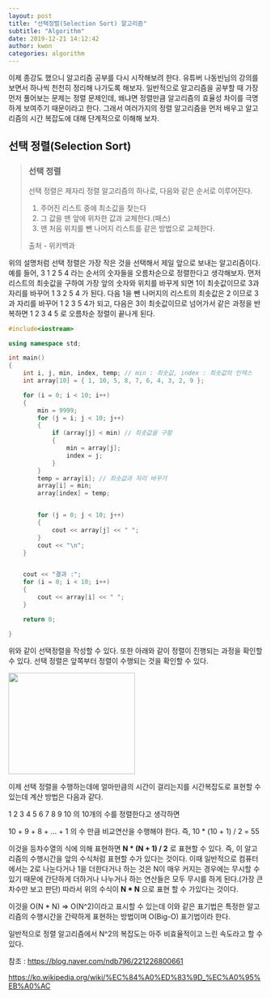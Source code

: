 ```yaml
---
layout: post
title: "선택정렬(Selection Sort) 알고리즘"
subtitle: "Algorithm"
date: 2019-12-21 14:12:42
author: kwon
categories: algorithm
---
```

이제 종강도 했으니 알고리즘 공부를 다시 시작해보려 한다. 유튜버 나동빈님의 강의를 보면서 하나씩 천천히 정리해 나가도록 해보자. 일반적으로 알고리즘을 공부할 때 가장 먼저 풀어보는 문제는 정렬 문제인데, 왜냐면 정렬만큼 알고리즘의 효율성 차이를 극명하게 보여주기 때문이라고 한다. 그래서 여러가지의 정렬 알고리즘을 먼저 배우고 알고리즘의 시간 복잡도에 대해 단계적으로 이해해 보자.

## 선택 정렬(Selection Sort)
> ### 선택 정렬
> 선택 정렬은 제자리 정렬 알고리즘의 하나로, 다음와 같은 순서로 이루어진다.
> 1. 주어진 리스트 중에 최소값을 찾는다
> 2. 그 값을 맨 앞에 위차한 값과 교체한다.(패스)
> 3. 맨 처음 위치를 뺀 나머지 리스트를 같은 방법으로 교체한다.
>
>출처 - 위키백과

위의 설명처럼 선택 정렬은 가장 작은 것을 선택해서 제일 앞으로 보내는 알고리즘이다. 예를 들어, 3 1 2 5 4 라는 순서의 숫자들을 오름차순으로 정렬한다고 생각해보자. 먼저 리스트의 최솟값을 구하여 가장 앞의 숫자와 위치를 바꾸게 되면 1이 최솟값이므로 3과 자리를 바꾸어 1 3 2 5 4 가 된다. 다음 1을 뺀 나머지의 리스트의 최솟값은 2 이므로 3과 자리를 바꾸어 1 2 3 5 4가 되고, 다음은 3이 최솟값이므로 넘어가서 같은 과정을 반복하면 1 2 3 4 5 로 오름차순 정렬이 끝나게 된다.

```C++
#include<iostream>

using namespace std;

int main()
{
	int i, j, min, index, temp; // min : 최솟값, index : 최솟값의 인덱스
	int array[10] = { 1, 10, 5, 8, 7, 6, 4, 3, 2, 9 };

	for (i = 0; i < 10; i++)
	{
		min = 9999;
		for (j = i; j < 10; j++)
		{
			if (array[j] < min) // 최솟값을 구함
			{
				min = array[j];
				index = j;
			}
		}
		temp = array[i]; // 최솟값과 자리 바꾸기
		array[i] = min;
		array[index] = temp;


		for (j = 0; j < 10; j++)
		{
			cout << array[j] << " ";
		}
		cout << "\n";
	}


	cout << "결과 :";
	for (i = 0; i < 10; i++)
	{
		cout << array[i] << " ";
	}

	return 0;

}
```

위와 같이 선택정렬을 작성할 수 있다. 또한 아래와 같이 정렬이 진행되는 과정을 확인할 수 있다. 선택 정렬은 앞쪽부터 정렬이 수행되는 것을 확인할 수 있다.

<div style="width: 250px; height: 200px;">
    <img src="https://kyu9341.github.io/assets/selectionsort.png" style="width: 250px
    ; height: 200px;">
</div>


이제 선택 정렬을 수행하는데에 얼마만큼의 시간이 걸리는지를 시간복잡도로 표현할 수 있는데 계산 방법은 다음과 같다.

 1 2 3 4 5 6 7 8 9 10 의 10개의 수를 정렬한다고 생각하면

 10 + 9 + 8 + ... + 1 의 수 만큼 비교연산을 수행해야 한다. 즉, 10 * (10 + 1) / 2 = 55

 이것을 등차수열의 식에 의해 표현하면 **N * (N + 1) / 2** 로 표현할 수 있다. 즉, 이 알고리즘의 수행시간을 앞의 수식처럼 표현할 수가 있다는 것이다. 이때 일반적으로 컴퓨터에서는 2로 나눈다거나 1을 더한다거나 하는 것은 N이 매우 커지는 경우에는 무시할 수 있기 때문에 간단하게 더하거나 나누거나 하는 연산들은 모두 무시를 하게 된다.(가장 큰 차수만 보고 판단) 따라서 위의 수식이 **N * N** 으로 표현 할 수 가있다는 것이다.

 이것을 O(N * N) => O(N^2)이라고 표시할 수 있는데 이와 같은 표기법은 특정한 알고리즘의 수행시간을 간략하게 표현하는 방법이며 O(Big-O) 표기법이라 한다.

일반적으로 정렬 알고리즘에서 N^2의 복잡도는 아주 비효율적이고 느린 속도라고 할 수 있다.

참조 : <https://blog.naver.com/ndb796/221226800661>

<https://ko.wikipedia.org/wiki/%EC%84%A0%ED%83%9D_%EC%A0%95%EB%A0%AC>
